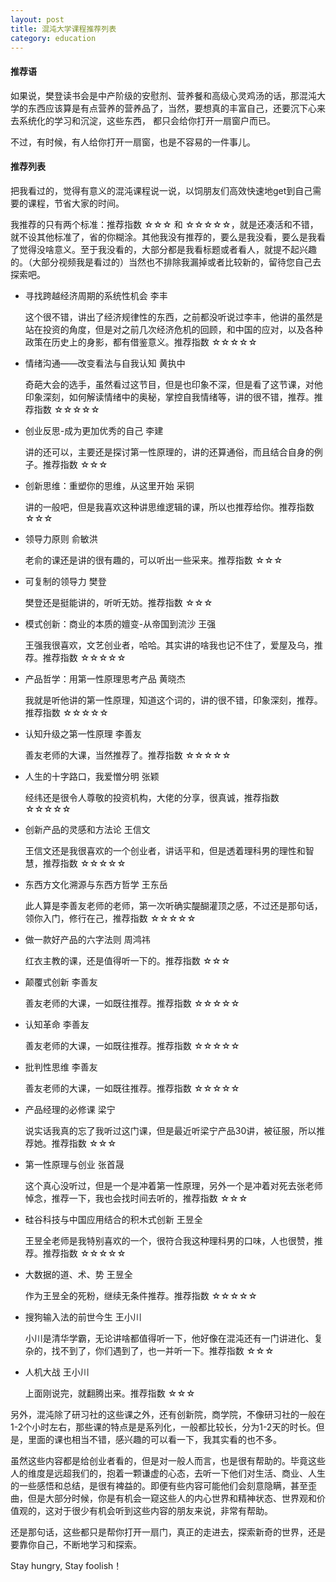 ```yaml
---
layout: post
title: 混沌大学课程推荐列表
category: education
---
```


#### 推荐语

如果说，樊登读书会是中产阶级的安慰剂、营养餐和高级心灵鸡汤的话，那混沌大学的东西应该算是有点营养的营养品了，当然，要想真的丰富自己，还要沉下心来去系统化的学习和沉淀，这些东西，
都只会给你打开一扇窗户而已。

不过，有时候，有人给你打开一扇窗，也是不容易的一件事儿。

#### 推荐列表

把我看过的，觉得有意义的混沌课程说一说，以饲朋友们高效快速地get到自己需要的课程，节省大家的时间。

我推荐的只有两个标准：推荐指数 ☆☆☆ 和 ☆☆☆☆☆，就是还凑活和不错，就不设其他标准了，省的你糊涂。其他我没有推荐的，要么是我没看，要么是我看了觉得没啥意义。至于我没看的，大部分都是我看标题或者看人，就提不起兴趣的。（大部分视频我是看过的）当然也不排除我漏掉或者比较新的，留待您自己去探索吧。

- 寻找跨越经济周期的系统性机会 李丰

	这个很不错，讲出了经济规律性的东西，之前都没听说过李丰，他讲的虽然是站在投资的角度，但是对之前几次经济危机的回顾，和中国的应对，以及各种政策在历史上的身影，都有借鉴意义。推荐指数 ☆☆☆☆☆

- 情绪沟通——改变看法与自我认知 黄执中

	奇葩大会的选手，虽然看过这节目，但是也印象不深，但是看了这节课，对他印象深刻，如何解读情绪中的奥秘，掌控自我情绪等，讲的很不错，推荐。推荐指数 ☆☆☆☆☆

- 创业反思-成为更加优秀的自己 李建

	讲的还可以，主要还是探讨第一性原理的，讲的还算通俗，而且结合自身的例子。推荐指数 ☆☆☆

- 创新思维：重塑你的思维，从这里开始 采铜

	讲的一般吧，但是我喜欢这种讲思维逻辑的课，所以也推荐给你。推荐指数 ☆☆☆

- 领导力原则 俞敏洪

    老俞的课还是讲的很有趣的，可以听出一些采来。推荐指数 ☆☆☆

- 可复制的领导力 樊登

    樊登还是挺能讲的，听听无妨。推荐指数 ☆☆☆

- 模式创新：商业的本质的嬗变-从帝国到流沙 王强

	王强我很喜欢，文艺创业者，哈哈。其实讲的啥我也记不住了，爱屋及乌，推荐。推荐指数 ☆☆☆☆☆

- 产品哲学：用第一性原理思考产品 黄晓杰

	我就是听他讲的第一性原理，知道这个词的，讲的很不错，印象深刻，推荐。推荐指数 ☆☆☆☆☆

- 认知升级之第一性原理 李善友

	善友老师的大课，当然推荐了。推荐指数 ☆☆☆☆☆

- 人生的十字路口，我爱憎分明 张颖

	经纬还是很令人尊敬的投资机构，大佬的分享，很真诚，推荐指数 ☆☆☆☆☆

- 创新产品的灵感和方法论 王信文

	王信文还是我很喜欢的一个创业者，讲话平和，但是透着理科男的理性和智慧，推荐指数 ☆☆☆☆☆

- 东西方文化溯源与东西方哲学 王东岳

	此人算是李善友老师的老师，第一次听确实醍醐灌顶之感，不过还是那句话，领你入门，修行在己，推荐指数 ☆☆☆☆☆

- 做一款好产品的六字法则 周鸿祎

	红衣主教的课，还是值得听一下的。推荐指数 ☆☆☆

- 颠覆式创新 李善友

	善友老师的大课，一如既往推荐。推荐指数 ☆☆☆☆☆

- 认知革命 李善友

	善友老师的大课，一如既往推荐。推荐指数 ☆☆☆☆☆

- 批判性思维 李善友

	善友老师的大课，一如既往推荐。推荐指数 ☆☆☆☆☆

- 产品经理的必修课 梁宁

	说实话我真的忘了我听过这门课，但是最近听梁宁产品30讲，被征服，所以推荐她。推荐指数 ☆☆☆

- 第一性原理与创业 张首晟

	这个真心没听过，但是一个是冲着第一性原理，另外一个是冲着对死去张老师悼念，推荐一下，我也会找时间去听的，推荐指数 ☆☆☆

- 硅谷科技与中国应用结合的积木式创新 王昱全

	王昱全老师是我特别喜欢的一个，很符合我这种理科男的口味，人也很赞，推荐。推荐指数 ☆☆☆☆☆

- 大数据的道、术、势 王昱全

	作为王昱全的死粉，继续无条件推荐。推荐指数 ☆☆☆☆☆

- 搜狗输入法的前世今生 王小川

	小川是清华学霸，无论讲啥都值得听一下，他好像在混沌还有一门讲进化、复杂的，找不到了，你们遇到了，也一并听一下。推荐指数 ☆☆☆

- 人机大战 王小川

	上面刚说完，就翻腾出来。推荐指数 ☆☆☆


另外，混沌除了研习社的这些课之外，还有创新院，商学院，不像研习社的一般在1-2个小时左右，那些课的特点是是系列化，一般都比较长，分为1-2天的时长。但是，里面的课也相当不错，感兴趣的可以看一下，我其实看的也不多。

虽然这些内容都是给创业者看的，但是对一般人而言，也是很有帮助的。毕竟这些人的维度是远超我们的，抱着一颗谦虚的心态，去听一下他们对生活、商业、人生的一些感悟和总结，是很有裨益的。即便有些内容可能他们会刻意隐瞒，甚至歪曲，但是大部分时候，你是有机会一窥这些人的内心世界和精神状态、世界观和价值观的，这对于很少有机会听到这些内容的朋友来说，非常有帮助。

还是那句话，这些都只是帮你打开一扇门，真正的走进去，探索新奇的世界，还是要靠你自己，不断地学习和探索。

Stay hungry, Stay foolish！